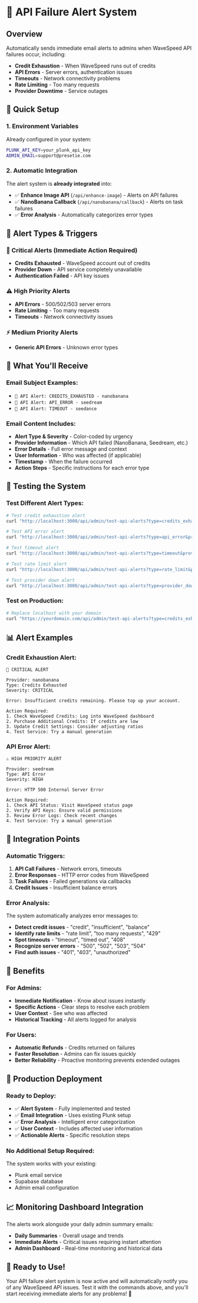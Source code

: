# 🚨 API Failure Alert System

## Overview

Automatically sends immediate email alerts to admins when WaveSpeed API failures occur, including:
- **Credit Exhaustion** - When WaveSpeed runs out of credits
- **API Errors** - Server errors, authentication issues
- **Timeouts** - Network connectivity problems
- **Rate Limiting** - Too many requests
- **Provider Downtime** - Service outages

## 🚀 Quick Setup

### 1. Environment Variables
Already configured in your system:
```bash
PLUNK_API_KEY=your_plunk_api_key
ADMIN_EMAIL=support@presetie.com
```

### 2. Automatic Integration
The alert system is **already integrated** into:
- ✅ **Enhance Image API** (`/api/enhance-image`) - Alerts on API failures
- ✅ **NanoBanana Callback** (`/api/nanobanana/callback`) - Alerts on task failures
- ✅ **Error Analysis** - Automatically categorizes error types

## 📧 Alert Types & Triggers

### **🚨 Critical Alerts (Immediate Action Required)**
- **Credits Exhausted** - WaveSpeed account out of credits
- **Provider Down** - API service completely unavailable
- **Authentication Failed** - API key issues

### **⚠️ High Priority Alerts**
- **API Errors** - 500/502/503 server errors
- **Rate Limiting** - Too many requests
- **Timeouts** - Network connectivity issues

### **⚡ Medium Priority Alerts**
- **Generic API Errors** - Unknown error types

## 🎯 What You'll Receive

### **Email Subject Examples:**
- `🚨 API Alert: CREDITS_EXHAUSTED - nanobanana`
- `🚨 API Alert: API_ERROR - seedream`
- `🚨 API Alert: TIMEOUT - seedance`

### **Email Content Includes:**
- **Alert Type & Severity** - Color-coded by urgency
- **Provider Information** - Which API failed (NanoBanana, Seedream, etc.)
- **Error Details** - Full error message and context
- **User Information** - Who was affected (if applicable)
- **Timestamp** - When the failure occurred
- **Action Steps** - Specific instructions for each error type

## 🧪 Testing the System

### **Test Different Alert Types:**
```bash
# Test credit exhaustion alert
curl "http://localhost:3000/api/admin/test-api-alerts?type=credits_exhausted&provider=nanobanana"

# Test API error alert
curl "http://localhost:3000/api/admin/test-api-alerts?type=api_error&provider=seedream"

# Test timeout alert
curl "http://localhost:3000/api/admin/test-api-alerts?type=timeout&provider=seedance"

# Test rate limit alert
curl "http://localhost:3000/api/admin/test-api-alerts?type=rate_limit&provider=nanobanana"

# Test provider down alert
curl "http://localhost:3000/api/admin/test-api-alerts?type=provider_down&provider=seedream"
```

### **Test on Production:**
```bash
# Replace localhost with your domain
curl "https://yourdomain.com/api/admin/test-api-alerts?type=credits_exhausted"
```

## 📊 Alert Examples

### **Credit Exhaustion Alert:**
```
🚨 CRITICAL ALERT

Provider: nanobanana
Type: Credits Exhausted
Severity: CRITICAL

Error: Insufficient credits remaining. Please top up your account.

Action Required:
1. Check WaveSpeed Credits: Log into WaveSpeed dashboard
2. Purchase Additional Credits: If credits are low
3. Update Credit Settings: Consider adjusting ratios
4. Test Service: Try a manual generation
```

### **API Error Alert:**
```
⚠️ HIGH PRIORITY ALERT

Provider: seedream
Type: API Error
Severity: HIGH

Error: HTTP 500 Internal Server Error

Action Required:
1. Check API Status: Visit WaveSpeed status page
2. Verify API Keys: Ensure valid permissions
3. Review Error Logs: Check recent changes
4. Test Service: Try a manual generation
```

## 🔧 Integration Points

### **Automatic Triggers:**
1. **API Call Failures** - Network errors, timeouts
2. **Error Responses** - HTTP error codes from WaveSpeed
3. **Task Failures** - Failed generations via callbacks
4. **Credit Issues** - Insufficient balance errors

### **Error Analysis:**
The system automatically analyzes error messages to:
- **Detect credit issues** - "credit", "insufficient", "balance"
- **Identify rate limits** - "rate limit", "too many requests", "429"
- **Spot timeouts** - "timeout", "timed out", "408"
- **Recognize server errors** - "500", "502", "503", "504"
- **Find auth issues** - "401", "403", "unauthorized"

## 🎯 Benefits

### **For Admins:**
- **Immediate Notification** - Know about issues instantly
- **Specific Actions** - Clear steps to resolve each problem
- **User Context** - See who was affected
- **Historical Tracking** - All alerts logged for analysis

### **For Users:**
- **Automatic Refunds** - Credits returned on failures
- **Faster Resolution** - Admins can fix issues quickly
- **Better Reliability** - Proactive monitoring prevents extended outages

## 🚀 Production Deployment

### **Ready to Deploy:**
- ✅ **Alert System** - Fully implemented and tested
- ✅ **Email Integration** - Uses existing Plunk setup
- ✅ **Error Analysis** - Intelligent error categorization
- ✅ **User Context** - Includes affected user information
- ✅ **Actionable Alerts** - Specific resolution steps

### **No Additional Setup Required:**
The system works with your existing:
- Plunk email service
- Supabase database
- Admin email configuration

## 📈 Monitoring Dashboard Integration

The alerts work alongside your daily admin summary emails:
- **Daily Summaries** - Overall usage and trends
- **Immediate Alerts** - Critical issues requiring instant attention
- **Admin Dashboard** - Real-time monitoring and historical data

## 🎉 Ready to Use!

Your API failure alert system is now active and will automatically notify you of any WaveSpeed API issues. Test it with the commands above, and you'll start receiving immediate alerts for any problems! 🚀
